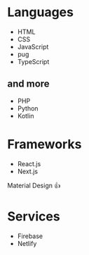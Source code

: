 # Languages

- HTML
- CSS
- JavaScript
- pug
- TypeScript

## and more

- PHP
- Python
- Kotlin

# Frameworks

- React.js
- Next.js

Material Design :+1:

# Services

- Firebase
- Netlify
